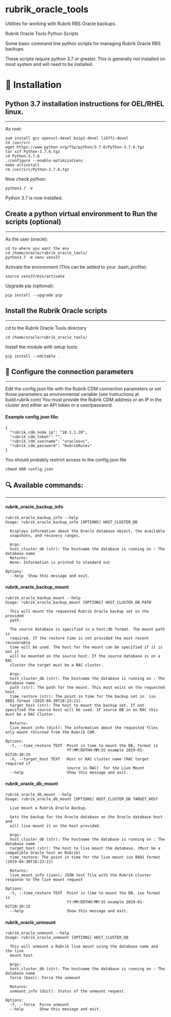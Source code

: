 # rubrik_oracle_tools
Utilities for working with Rubrik RBS Oracle backups.

Rubrik Oracle Tools Python Scripts

Some basic command line python scripts for managing Rubrik Oracle RBS backups.

These scripts require python 3.7 or greater. This is generally not installed on most system and will need to be installed.

# :hammer: Installation
## Python 3.7 installation instructions for OEL/RHEL linux. 
------------------------------------------------------------
As root:

```
yum install gcc openssl-devel bzip2-devel libffi-devel
cd /usr/src
wget https://www.python.org/ftp/python/3.7.6/Python-3.7.6.tgz
tar xzf Python-3.7.6.tgz
cd Python-3.7.6
./configure --enable-optimizations
make altinstall
rm /usr/src/Python-3.7.6.tgz
```
Now check python:

```
python3.7 -V
```
Python 3.7 is now installed.


## Create a python virtual environment to Run the scripts (optional)
------------------------------------------------------------------------------------
As the user (oracle):
```
cd to where you want the env
cd /home/oracle/rubrik_oracle_tools/
python3.7 -m venv venv37
```

Activate the environment (This can be added to your .bash_profile):
```
source venv37/bin/activate
```

Upgrade pip (optional):
```
pip install --upgrade pip
```

## Install the Rubrik Oracle scripts
------------------------------------------------
cd to the Rubrik Oracle Tools directory
```
cd /home/oracle/rubrik_oracle_tools/
```

Install the module with setup tools:
```
pip install --editable .
```

## :hammer: Configure the connection parameters
----------------------------------------------------
Edit the config.json file with the Rubrik CDM connection parameters or set those parameters as environmental variable (see instructions at build.rubrik.com)
You must provide the Rubrik CDM address or an IP in the cluster and either an API token or a user/password.

#### Example config.json file:
```
{
  "rubrik_cdm_node_ip": "10.1.1.20",
  "rubrik_cdm_token": "",
  "rubrik_cdm_username": "oraclesvc",
  "rubrik_cdm_password": "RubrikRules"
}
```
You should probably restrict access to the config.json file
```
chmod 600 config.json
```

## :mag: Available commands:
----------------------------------------------------
#### rubrik_oracle_backup_info
```
rubrik_oracle_backup_info --help
Usage: rubrik_oracle_backup_info [OPTIONS] HOST_CLUSTER_DB

  Displays information about the Oracle database object, the available
  snapshots, and recovery ranges.

  Args:     
  host_cluster_db (str): The hostname the database is running on : The database name
  Returns:     
  None: Information is printed to standard out

Options:
  --help  Show this message and exit.
```

#### rubrik_oracle_backup_mount
```
rubrik_oracle_backup_mount --help
Usage: rubrik_oracle_backup_mount [OPTIONS] HOST_CLUSTER_DB PATH

  This will mount the requested Rubrik Oracle backup set on the provided
  path.

  The source database is specified in a host:db format. The mount path is
  required. If the restore time is not provided the most recent recoverable
  time will be used. The host for the mount can be specified if it is not it
  will be mounted on the source host. If the source database is on a RAC
  cluster the target must be a RAC cluster. 
  
  Args:     
  host_cluster_db (str): The hostname the database is running on : The database name.     
  path (str): The path for the mount. This must exist on the requested host.
  time_restore (str): The point in time for the backup set in  iso 8601 format (2019-04-30T18:23:21).    
  target_host (str): The host to mount the backup set. If not specified the source host will be used. IF source DB in on RAC this must be a RAC Cluster.

  Returns:     
  live_mount_info (dict): The information about the requested files only mount returned from the Rubrik CDM.

Options:
  -t, --time_restore TEXT  Point in time to mount the DB, format is
                           YY:MM:DDTHH:MM:SS example 2019-01-01T20:30:15
  -h, --target_host TEXT   Host or RAC cluster name (RAC target required if
                           source is RAC)  for the Live Mount
  --help                   Show this message and exit.

```

#### rubrik_oracle_db_mount
```
rubrik_oracle_db_mount --help
Usage: rubrik_oracle_db_mount [OPTIONS] HOST_CLUSTER_DB TARGET_HOST

  Live mount a Rubrik Oracle Backup.

  Gets the backup for the Oracle database on the Oracle database host and
  will live mount it on the host provided.

  Args:     
  host_cluster_db (str): The hostname the database is running on : The database name    
  target_host (str): The host to live mount the database. (Must be a compatible Oracle host on Rubrik)     
  time_restore: The point in time for the live mount iso 8601 format (2019-04-30T18:23:21)

  Returns:     
  live_mount_info (json); JSON text file with the Rubrik cluster response to the live mount request

Options:
  -t, --time_restore TEXT  Point in time to mount the DB, iso format is
                           YY:MM:DDTHH:MM:SS example 2019-01-01T20:30:15
  --help                   Show this message and exit.

```

#### rubrik_oracle_unmount
```
rubrik_oracle_unmount --help
Usage: rubrik_oracle_unmount [OPTIONS] HOST_CLUSTER_DB

  This will unmount a Rubrik live mount using the database name and the live
  mount host.

  Args:     
  host_cluster_db (str): The hostname the database is running on : The database name     
  force (bool): Force the unmount

  Returns:     
  unmount_info (dict): Status of the unmount request.

Options:
  -f, --force  Force unmount
  --help       Show this message and exit.
```
